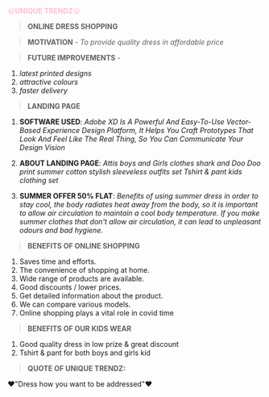 <!--strong-->
<span style="color: pink;"> :smiley:**UNIQUE TRENDZ**:smiley:</span>
<!-- Blockquote --> 
>**ONLINE DRESS SHOPPING**
<!--Italics-->
>**MOTIVATION** - *To provide quality dress in affordable price*
<!--Italics-->
<!--OL-->
>**FUTURE IMPROVEMENTS** - 
1. *latest printed designs*
1. *attractive colours*
1. *faster delivery*
<!--Italics-->
>**LANDING PAGE**
<!--OL-->
1. **SOFTWARE USED**: 
*Adobe XD Is A Powerful And Easy-To-Use Vector-Based Experience Design Platform, It Helps You Craft Prototypes That Look And Feel Like The Real Thing, So You Can Communicate Your Design Vision*

1. **ABOUT LANDING PAGE**:
*Attis boys and Girls clothes shark and Doo Doo print summer cotton stylish sleeveless outfits set Tshirt & pant kids clothing set*

1. **SUMMER OFFER 50% FLAT**:
*Benefits of using summer dress in order to stay cool, the body radiates heat away from the body, so it is important to allow air circulation to maintain a cool body temperature. If you make summer clothes that don't allow air circulation, it can lead to unpleasant odours and bad hygiene.*

>**BENEFITS OF ONLINE SHOPPING**
<!--OL-->
1. Saves time and efforts.
1. The convenience of shopping at home.
1. Wide range of products are available.
1. Good discounts / lower prices.
1. Get detailed information about the product.
1. We can compare various models.
1. Online shopping plays a vital role in covid time 

>**BENEFITS OF OUR KIDS WEAR**
1. Good quality dress in low prize & great discount
2. Tshirt & pant for both boys and girls kid

>**QUOTE OF UNIQUE TRENDZ:**

 :heart:"Dress how you want to be addressed":heart:









